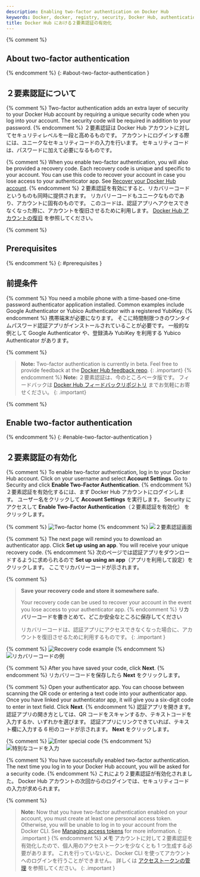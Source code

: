 ```yaml
---
description: Enabling two-factor authentication on Docker Hub
keywords: Docker, docker, registry, security, Docker Hub, authentication, two-factor authentication
title: Docker Hub における２要素認証の有効化
---
```


{% comment %}
## About two-factor authentication
{% endcomment %}
{: #about-two-factor-authentication }
## ２要素認証について
{% comment %}
Two-factor authentication adds an extra layer of security to your Docker Hub
account by requiring a unique security code when you log into your account. The
security code will be required in addition to your password.
{% endcomment %}
２要素認証は Docker Hub アカウントに対してセキュリティレベルを一段と高めるものです。
アカウントにログインする際には、ユニークなセキュリティコードの入力を行います。
セキュリティコードは、パスワードに加えて必要になるものです。

{% comment %}
When you enable two-factor authentication, you will also be provided a recovery
code. Each recovery code is unique and specific to your account. You can use
this code to recover your account in case you lose access to your authenticator
app. See [Recover your Docker Hub account](recover-hub-account/).
{% endcomment %}
２要素認証を有効にすると、リカバリーコードというものも同時に提供されます。
リカバリーコードもユニークなものであり、アカウントに固有のものです。
このコードは、認証アプリへアクセスできなくなった際に、アカウントを復旧させるために利用します。
[Docker Hub アカウントの復旧](recover-hub-account/) を参照してください。


{% comment %}
## Prerequisites
{% endcomment %}
{: #prerequisites }
## 前提条件
{% comment %}
You need a mobile phone with a time-based one-time password authenticator
application installed. Common examples include Google Authenticator or Yubico
Authenticator with a registered YubiKey.
{% endcomment %}
携帯端末が必要になります。
そこに時間制限つきのワンタイムパスワード認証アプリがインストールされていることが必要です。
一般的な例として Google Authenticator や、登録済み YubiKey を利用する Yubico Authenticator があります。

{% comment %}
> **Note:**
> Two-factor authentication is currently in beta. Feel free to provide feedback
> at the [Docker Hub feedback repo](https://github.com/docker/hub-feedback/issues).
{: .important}
{% endcomment %}
> **Note:**
> ２要素認証は、今のところベータ版です。
> フィードバックは [Docker Hub フィードバックリポジトリ](https://github.com/docker/hub-feedback/issues) までお気軽にお寄せください。
{: .important}

{% comment %}
## Enable two-factor authentication
{% endcomment %}
{: #enable-two-factor-authentication }
## ２要素認証の有効化
{% comment %}
To enable two-factor authentication, log in to your Docker Hub account. Click
on your username and select **Account Settings**. Go to Security and click
**Enable Two-Factor Authentication**.
{% endcomment %}
２要素認証を有効化するには、まず Docker Hub アカウントにログインします。
ユーザー名をクリックして **Account Settings** を実行します。
Security にアクセスして **Enable Two-Factor Authentication**（２要素認証を有効化） をクリックします。

{% comment %}
![Two-factor home](../images/2fa-security-home.png)
{% endcomment %}
![２要素認証画面](../images/2fa-security-home.png)

{% comment %}
The next page will remind you to download an authenticator app. Click **Set up**
**using an app**. You will receive your unique recovery code.
{% endcomment %}
次のページでは認証アプリをダウンロードするように求められるので **Set up using an app**（アプリを利用して設定）をクリックします。
ここでリカバリーコードが示されます。

{% comment %}
> **Save your recovery code and store it somewhere safe.**
>
> Your recovery code can be used to recover your account in the event you lose
> access to your authenticator app.
{% endcomment %}
> **リカバリーコードを書きとめて、どこか安全なところに保存してください**
>
> リカバリーコードは、認証アプリにアクセスできなくなった場合に、アカウントを復旧させるために利用するものです。
{: .important }

{% comment %}
![Recovery code example](../images/2fa-recovery-code.png)
{% endcomment %}
![リカバリーコードの例](../images/2fa-recovery-code.png)

{% comment %}
After you have saved your code, click **Next**.
{% endcomment %}
リカバリーコードを保存したら **Next** をクリックします。

{% comment %}
Open your authenticator app. You can choose between scanning the QR code or
entering a text code into your authenticator app. Once you have linked your
authenticator app, it will give you a six-digit code to enter in text field.
Click **Next**.
{% endcomment %}
認証アプリを開きます。
認証アプリの開き方としては、QR コードをスキャンするか、テキストコードを入力するか、いずれかを選びます。
認証アプリにリンクできていれば、テキスト欄に入力する 6 桁のコードが示されます。
**Next** をクリックします。

{% comment %}
![Enter special code](../images/2fa-enter-code.png)
{% endcomment %}
![特別なコードを入力](../images/2fa-enter-code.png)

{% comment %}
You have successfully enabled two-factor authentication. The next time you log
in to your Docker Hub account, you will be asked for a security code.
{% endcomment %}
これにより２要素認証が有効化されました。
Docker Hub アカウントの次回からのログインでは、セキュリティコードの入力が求められます。

{% comment %}
> **Note:**
> Now that you have two-factor authentication enabled on your account, you must
> create at least one personal access token. Otherwise, you will be unable to
> log in to your account from the Docker CLI. See [Managing access tokens](../access-tokens)
> for more information.
{: .important }
{% endcomment %}
> **メモ**
> アカウントに対して２要素認証を有効化したので、個人用のアクセストークンを少なくとも 1 つ生成する必要があります。
> これを行っていないと、Docker CLI を使ってアカウントへのログインを行うことができません。
> 詳しくは [アクセストークンの管理](../access-tokens) を参照してください。
{: .important }
